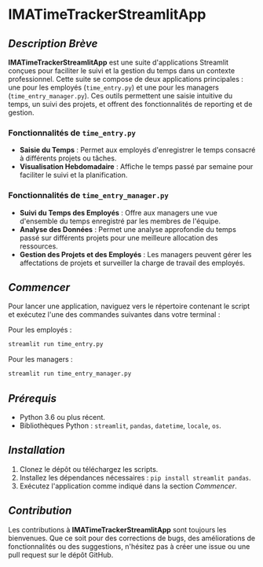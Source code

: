 
# **IMATimeTrackerStreamlitApp**

## *Description Brève*
**IMATimeTrackerStreamlitApp** est une suite d'applications Streamlit conçues pour faciliter le suivi et la gestion du temps dans un contexte professionnel. Cette suite se compose de deux applications principales : une pour les employés (`time_entry.py`) et une pour les managers (`time_entry_manager.py`). Ces outils permettent une saisie intuitive du temps, un suivi des projets, et offrent des fonctionnalités de reporting et de gestion.

### Fonctionnalités de `time_entry.py`
- **Saisie du Temps** : Permet aux employés d'enregistrer le temps consacré à différents projets ou tâches.
- **Visualisation Hebdomadaire** : Affiche le temps passé par semaine pour faciliter le suivi et la planification.

### Fonctionnalités de `time_entry_manager.py`
- **Suivi du Temps des Employés** : Offre aux managers une vue d'ensemble du temps enregistré par les membres de l'équipe.
- **Analyse des Données** : Permet une analyse approfondie du temps passé sur différents projets pour une meilleure allocation des ressources.
- **Gestion des Projets et des Employés** : Les managers peuvent gérer les affectations de projets et surveiller la charge de travail des employés.

## *Commencer*
Pour lancer une application, naviguez vers le répertoire contenant le script et exécutez l'une des commandes suivantes dans votre terminal :

Pour les employés :
```bash
streamlit run time_entry.py
```

Pour les managers :
```bash
streamlit run time_entry_manager.py
```

## *Prérequis*
- Python 3.6 ou plus récent.
- Bibliothèques Python : `streamlit`, `pandas`, `datetime`, `locale`, `os`.

## *Installation*
1. Clonez le dépôt ou téléchargez les scripts.
2. Installez les dépendances nécessaires : `pip install streamlit pandas`.
3. Exécutez l'application comme indiqué dans la section *Commencer*.

## *Contribution*
Les contributions à **IMATimeTrackerStreamlitApp** sont toujours les bienvenues. Que ce soit pour des corrections de bugs, des améliorations de fonctionnalités ou des suggestions, n'hésitez pas à créer une issue ou une pull request sur le dépôt GitHub.
